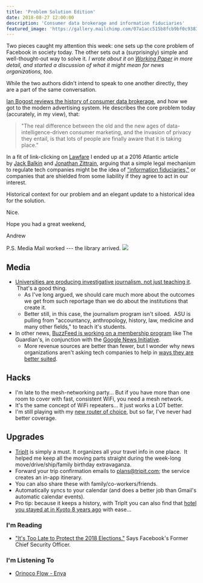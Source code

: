 ```yaml
---
title: 'Problem Solution Edition'
date: 2018-08-27 12:00:00
description: 'Consumer data brokerage and information fiduciaries'
featured_image: 'https://gallery.mailchimp.com/07a1acc515b8fcb9bf0c93832/images/1ae14c0d-4c00-41c2-b89a-fccd47dd13f5.jpg'
---
```

Two pieces caught my attention this week: one sets up the core problem of Facebook in society today. The other sets out a (surprisingly) simple and well-thought-out way to solve it. *I wrote about it on [Working Paper](http://blogs.harvard.edu/workingpaper/2018/08/27/information-fiduciaries/) in more detail, and started a discussion of what it might mean for news organizations, too.*

While the two authors didn't intend to speak to one another directly, they are a part of the same conversation.

[Ian Bogost reviews the history of consumer data brokerage](https://www.theatlantic.com/technology/archive/2018/08/the-age-of-privacy-nihilism-is-here/568198/), and how we got to the modern advertising system. He describes the core problem today (accurately, in my view), that:

> "The real difference between the old and the new ages of data-intelligence-driven consumer marketing, and the invasion of privacy they entail, is that lots of people are finally aware that it is taking place."

In a fit of link-clicking on [Lawfare](https://www.lawfareblog.com/) I ended up at a 2016 Atlantic article by [Jack Balkin](https://law.yale.edu/jack-m-balkin) and [Jonathan Zittrain](https://cyber.harvard.edu/people/jzittrain), arguing that a simple legal mechanism to regulate tech companies might be the idea of ["information fiduciaries,"](https://www.theatlantic.com/technology/archive/2016/10/information-fiduciary/502346/) or companies that are shielded from some liability if they agree to act in our interest.

Historical context for our problem and an elegant update to a historical idea for the solution.

Nice.

Hope you had a great weekend,

Andrew

P.S. Media Mail worked --- the library arrived.
![](https://gallery.mailchimp.com/07a1acc515b8fcb9bf0c93832/images/1ae14c0d-4c00-41c2-b89a-fccd47dd13f5.jpg)

## Media
-   [Universities are producing investigative journalism, not just teaching it](https://www.azcentral.com/story/opinion/op-ed/2018/08/26/investigative-journalists-keep-robust-free-press/1053443002/).  That's a good thing.
    -   As I've long argued, we should care much more about the outcomes we get from such reportage than we do about the institutions that create it.
    -   Better still, in this case, the journalism program isn't siloed.  ASU is pulling from "accountancy, anthropology, history, law, medicine and many other fields," to teach it's students.
-   In other news, [BuzzFeed is working on a membership program](https://digiday.com/media/buzzfeed-news-quietly-tests-membership-program/) like The Guardian's, in conjunction with the [Google News Initiative](https://newsinitiative.withgoogle.com/).
    -   More revenue sources are better than fewer, but I wonder why news organizations aren't asking tech companies to help in [ways they are better suited](http://blogs.harvard.edu/workingpaper/2018/06/03/tech-for-journalism/).

## Hacks
-   I'm late to the mesh-networking party... But if you have more than one room to cover with fast, consistent WiFi, you need a mesh network.
-   It's the same concept of WiFi repeaters... It just works a LOT better.
-   I'm still playing with my [new router of choice](https://www.amplifi.com/), but so far, I've never had better coverage.

## Upgrades
-   [TripIt](https://tripit.com/) is simply a must. It organizes all your travel info in one place.  It helped me keep all the moving parts straight during the week-long move/drive/ship/family birthday extravaganza.
-   Forward your trip confirmation emails to plans@tripit.com; the service creates an in-app itinerary.
-   You can also share these with family/co-workers/friends.
-   Automatically syncs to your calendar (and does a better job than Gmail's automatic calendar events).
-   Pro tip: because it keeps a history, with TripIt you can also find that [hotel you stayed at in Kyoto 8 years ago](https://hotelkanra.jp/en/) with ease...

### I'm Reading
* ["It's Too Late to Protect the 2018 Elections."](https://www.lawfareblog.com/its-too-late-protect-2018-elections-heres-how-us-can-prepare-2020) Says Facebook's Former Chief Security Officer.

### I'm Listening To
* [Orinoco Flow - Enya](https://itunes.apple.com/us/album/orinoco-flow/62446480?i=62446464)